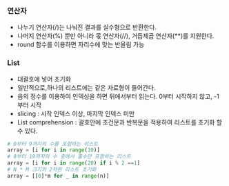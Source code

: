 ### 연산자
- 나누기 연산자(\/)는 나눠진 결과를 실수형으로 반환한다.
- 나머지 연산자(%) 뿐만 아니라 몫 연산자(\/\/), 거듭제곱 연산자(\*\*)를 지원한다.
- round 함수를 이용하면 자리수에 맞는 반올림 가능

### List
- 대괄호에 넣어 초기화
- 일반적으로,하나의 리스트에는 같은 자료형이 들어간다.
- 음의 정수를 이용하여 인덱싱을 하면 뒤에서부터 읽는다.
  0부터 시작하지 않고, -1부터 시작
- slicing : 시작 인덱스 이상, 마지막 인덱스 미만
- List comprehension : 괄호안에 조건문과 반복문을 적용하여 리스트를 초기화 할 수 있다.  
```python
# 0부터 9까지의 수를 포함하는 리스트
array = [i for i in range(10)]
# 0부터 19까지의 수 중에서 홀수만 포함하는 리스트
array = [i for i in range(20) if i % 2 ==1]
# N * M 크기의 2차원 리스트 초기화
array = [[0]*m for _ in range(n)]
```
